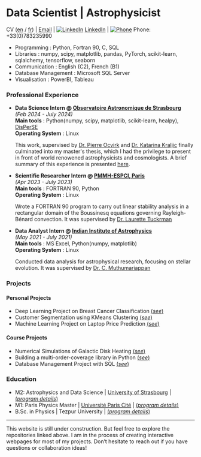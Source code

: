 # Data Scientist | Astrophysicist
CV ([en](https://raw.githubusercontent.com/vishrut-b/vishrut-b.github.io/main/assets/cv_eng_%20(3).pdf) / [fr](https://raw.githubusercontent.com/vishrut-b/vishrut-b.github.io/main/assets/cv_fr_%20(2).pdf)) | [Email](mailto:vishrutbezbarua@gmail.com) | [![LinkedIn](https://img.icons8.com/ios-filled/20/000000/linkedin.png)](https://www.linkedin.com/in/vishrut-bezbarua-53b355205/) [LinkedIn](https://www.linkedin.com/in/vishrut-bezbarua-53b355205/) | [![Phone](https://img.icons8.com/ios-filled/20/000000/phone.png)](#) Phone: +33(0)783235990  

- Programming : Python, Fortran 90, C, SQL
- Libraries : numpy, scipy, matplotlib, pandas, PyTorch, scikit-learn, sqlalchemy, tensorflow, seaborn
- Communication : English (C2), French (B1)
- Database Management : Microsoft SQL Server
- Visualisation : PowerBI, Tableau

### Professional Experience

- **Data Science Intern @ [Observatoire Astronomique de Strasbourg](https://astro.unistra.fr/en/)**<br>
  _(Feb 2024 - July 2024)_<br>
  **Main tools** : Python(numpy, scipy, matplotlib, scikit-learn, healpy), [DisPerSE](https://www2.iap.fr/users/sousbie/web/html/index3c4a.html?category/Overview)<br>
  **Operating System** : Linux<br>
  
  This work, supervised by [Dr. Pierre Ocvirk](https://astro.unistra.fr/fr/recherche/pierre-ocvirk/) and [Dr. Katarina Kraljic](https://astro.unistra.fr/fr/recherche/katarina-kraljic/) finally culminated into my master's thesis, which I had the privilege to present in front of world renowened astrophysicists and cosmologists.
  A brief summary of this experience is presented [here](https://vishrut-b.github.io/Master-Thesis/).
     

- **Scientific Researcher Intern @ [PMMH-ESPCI, Paris](https://www.pmmh.espci.fr/)** <br>
_(Apr 2023 - July 2023)_ <br>
  **Main tools** : FORTRAN 90, Python <br>
  **Operating System** : Linux<br>
  
  Wrote a FORTRAN 90 program to carry out linear stability analysis in a rectangular domain of the Boussinesq equations governing Rayleigh-Bénard convection. It was supervised by [Dr. Laurette Tuckrman](https://blog.espci.fr/laurette/)

- **Data Analyst Intern @ [Indian Institute of Astrophysics](https://www.iiap.res.in/)** <br>
  _(May 2021 - July 2021)_ <br>
  **Main tools** : MS Excel, Python(numpy, matplotlib) <br>
  **Operating System** : Linux<br>
  
  Conducted data analysis for astrophysical research, focusing on stellar evolution. It was supervised by [Dr. C. Muthumariappan](https://www.iiap.res.in/people/profile/academic/c-muthumariappan/)

### Projects

#### Personal Projects
- Deep Learning Project on Breast Cancer Classification [(_see_)](https://github.com/vishrut-b/ML-Project-with-PyTorch-Breast-Cancer-Classification.git)  
- Customer Segmentation using KMeans Clustering [(_see_)](https://vishrut-b.github.io/clustering-analysis-of-online-retail-data/#exploratory-data-analysis-eda)  
- Machine Learning Project on Laptop Price Prediction [(_see_)](https://vishrut-b.github.io/ML-Project-Laptop-Price-Prediction/)

#### Course Projects
- Numerical Simulations of Galactic Disk Heating [(_see_)](https://github.com/vishrut-b/Numerical-Simulation_Galactic_Disk_Heating.git)
- Building a multi-order-coverage library in Python [(_see_)](https://github.com/vishrut-b/Python-Project-files.git)
- Database Management Project with SQL [(_see_)](https://github.com/vishrut-b/Database-Project-MySQL-/blob/08f5b2d7cb2a300c5e772a394091091f10b2e409/Database_Project_Report_new%20(2).pdf)
  
### Education

- M2: Astrophysics and Data Science | [University of Strasbourg](https://en.unistra.fr/) | [(_program details_)](https://astro.unistra.fr/en/training-education/master-astrophysics-track/#master2)
- M1: Paris Physics Master | [Université Paris Cité](https://u-paris.fr/en/) | [(_program details_)](http://www.parisphysicsmaster.com/)
- B.Sc. in Physics | Tezpur University | [(_program details_)](https://www.tezu.ernet.in/)

---

This website is still under construction. But feel free to explore the repositories linked above. I am in the process of creating interactive webpages for most of my projects. Don’t hesitate to reach out if you have questions or collaboration ideas!
